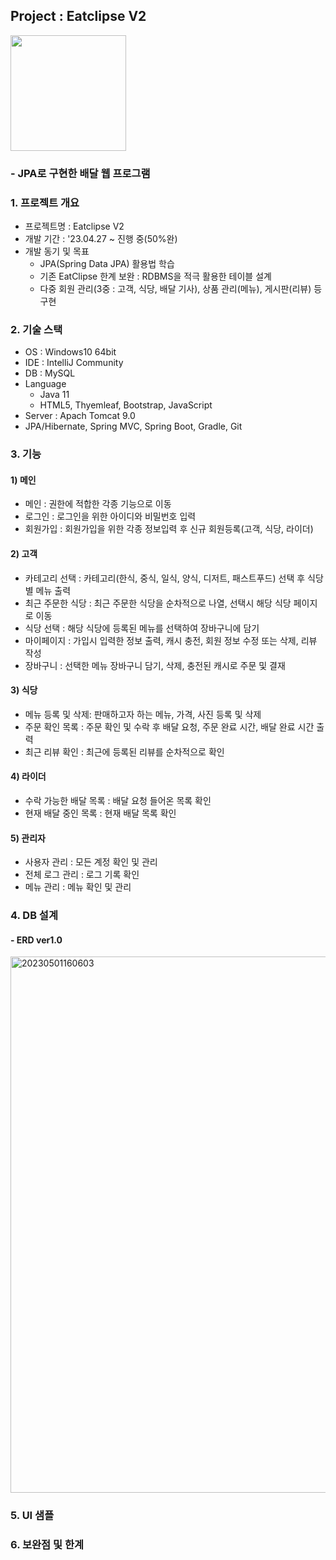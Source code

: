 ## Project : Eatclipse V2
<img src="https://user-images.githubusercontent.com/96553431/235356279-c128cadd-19ac-4d6d-977e-ea51b956f23c.png" width="185"><br>
### - JPA로 구현한 배달 웹 프로그램


### 1. 프로젝트 개요
- 프로젝트명 : Eatclipse V2
- 개발 기간 : '23.04.27 ~ 진행 중(50%완)
- 개발 동기 및 목표
    - JPA(Spring Data JPA) 활용법 학습
    - 기존 EatClipse 한계 보완 : RDBMS을 적극 활용한 테이블 설계
    - 다중 회원 관리(3중 : 고객, 식당, 배달 기사), 상품 관리(메뉴), 게시판(리뷰) 등 구현

### 2. 기술 스택
- OS : Windows10 64bit
- IDE : IntelliJ Community
- DB : MySQL
- Language
  - Java 11
  - HTML5, Thyemleaf, Bootstrap, JavaScript
- Server : Apach Tomcat 9.0
- JPA/Hibernate, Spring MVC, Spring Boot, Gradle, Git

### 3. 기능

#### 1) 메인
- 메인 : 권한에 적합한 각종 기능으로 이동
- 로그인 : 로그인을 위한 아이디와 비밀번호 입력
- 회원가입 : 회원가입을 위한 각종 정보입력 후 신규 회원등록(고객, 식당, 라이더)

#### 2) 고객

- 카테고리 선택 : 카테고리(한식, 중식, 일식, 양식, 디저트, 패스트푸드) 선택 후 식당별 메뉴 출력
- 최근 주문한 식당 : 최근 주문한 식당을 순차적으로 나열, 선택시 해당 식당 페이지로 이동
- 식당 선택 : 해당 식당에 등록된 메뉴를 선택하여 장바구니에 담기
- 마이페이지 : 가입시 입력한 정보 출력, 캐시 충전, 회원 정보 수정 또는 삭제, 리뷰 작성
- 장바구니 : 선택한 메뉴 장바구니 담기, 삭제, 충전된 캐시로 주문 및 결재

#### 3) 식당
- 메뉴 등록 및 삭제: 판매하고자 하는 메뉴, 가격, 사진 등록 및 삭제
- 주문 확인 목록 : 주문 확인 및 수락 후 배달 요청, 주문 완료 시간, 배달 완료 시간 출력
- 최근 리뷰 확인 : 최근에 등록된 리뷰를 순차적으로 확인

#### 4) 라이더
- 수락 가능한 배달 목록 : 배달 요청 들어온 목록 확인
- 현재 배달 중인 목록 : 현재 배달 목록 확인

#### 5) 관리자
- 사용자 관리 : 모든 계정 확인 및 관리
- 전체 로그 관리 : 로그 기록 확인
- 메뉴 관리 : 메뉴 확인 및 관리

### 4. DB 설계
#### - ERD ver1.0
<img width="858" alt="20230501160603" src="https://user-images.githubusercontent.com/96553431/235422124-7e4295ae-5c52-463f-890c-5a5b2144c459.png">

### 5. UI 샘플

### 6. 보완점 및 한계



